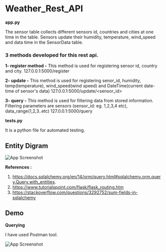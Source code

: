 # Weather_Rest_API 

**app.py**

The sensor table collects different sensors id, countries and cities at one time in the table. Sensors update their humidity, temperature, wind_speed and data time in the SensorData table.

### 3 methods developed for this rest api.

**1- register method -** This method is used for registering sensor id, country and city.
127.0.0.1:5000/register

**2- update -** This method is used for registering senor_id, humidity, temp(temperature), wind_speed(wind speed) and DateTime(current date-time of sensor's data)
127.0.0.1:5000/update/<sensor_id>

**3- query -** This method is used for filtering data from stored information. Filtering parameters are sensors (sensor_id: eg.  1,2,3,4 etc), data_range(1,2,3..etc)
127.0.0.1:5000/query


**tests.py**

It is a python file for automated testing.


## Entity Digram

![App Screenshot](https://github.com/manishnchoudhary/DemoFlaskAPI/blob/main/ER_Digram.png)


**References :** 
 1. https://docs.sqlalchemy.org/en/14/orm/query.html#sqlalchemy.orm.query.Query.with_entities.
 2. https://www.tutorialspoint.com/flask/flask_routing.htm
 3. https://stackoverflow.com/questions/3292752/sum-fields-in-sqlalchemy


## Demo

**Querying**

I have used Postman tool. 

![App Screenshot](https://github.com/manishnchoudhary/DemoFlaskAPI/blob/main/Query.png)





